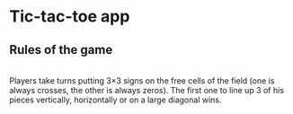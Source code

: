 # Tic-tac-toe app

## Rules of the game
<br>
Players take turns putting 3×3 signs on the free cells of the field (one is always crosses, the other is always zeros). 
The first one to line up 3 of his pieces vertically, horizontally or on a large diagonal wins.

